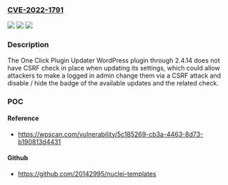 ### [CVE-2022-1791](https://cve.mitre.org/cgi-bin/cvename.cgi?name=CVE-2022-1791)
![](https://img.shields.io/static/v1?label=Product&message=One%20Click%20Plugin%20Updater&color=blue)
![](https://img.shields.io/static/v1?label=Version&message=2.4.14%3C%3D%202.4.14%20&color=brighgreen)
![](https://img.shields.io/static/v1?label=Vulnerability&message=CWE-352%20Cross-Site%20Request%20Forgery%20(CSRF)&color=brighgreen)

### Description

The One Click Plugin Updater WordPress plugin through 2.4.14 does not have CSRF check in place when updating its settings, which could allow attackers to make a logged in admin change them via a CSRF attack and disable / hide the badge of the available updates and the related check.

### POC

#### Reference
- https://wpscan.com/vulnerability/5c185269-cb3a-4463-8d73-b190813d4431

#### Github
- https://github.com/20142995/nuclei-templates

